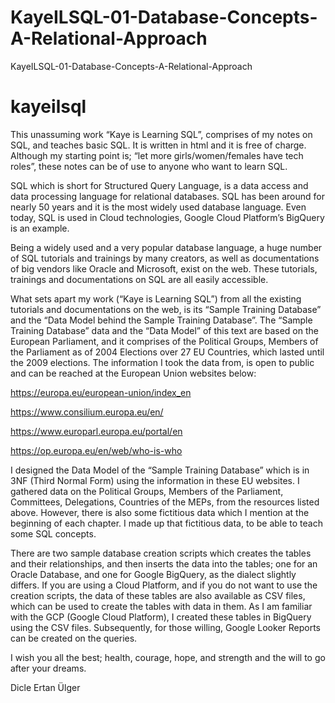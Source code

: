 # KayeILSQL-01-Database-Concepts-A-Relational-Approach
KayeILSQL-01-Database-Concepts-A-Relational-Approach
# kayeilsql
This unassuming work “Kaye is Learning SQL”, comprises of my notes on SQL, and teaches basic SQL. It is written in html and it is free of charge. Although my starting point is; “let more girls/women/females have tech roles”, these notes can be of use to anyone who want to learn SQL.

SQL which is short for Structured Query Language, is a data access and data processing language for relational databases. SQL has been around for nearly 50 years and it is the most widely used database language. Even today, SQL is used in Cloud technologies, Google Cloud Platform’s BigQuery is an example. 

Being a widely used and a very popular database language, a huge number of SQL tutorials and trainings by many creators, as well as documentations of big vendors like Oracle and Microsoft, exist on the web.
These tutorials, trainings and documentations on SQL are all easily accessible.

What sets apart my work (“Kaye is Learning SQL”) from all the existing tutorials and documentations on the web, is its “Sample Training Database” and the “Data Model behind the Sample Training Database”. 
The “Sample Training Database” data and the “Data Model” of this text are based on the European Parliament, and it comprises of the Political Groups, Members of the Parliament as of 2004 Elections over 27 EU Countries, which lasted until the 2009 elections.
The information I took the data from, is open to public and can be reached at the European Union websites below:

https://europa.eu/european-union/index_en

https://www.consilium.europa.eu/en/

https://www.europarl.europa.eu/portal/en

https://op.europa.eu/en/web/who-is-who

I designed the Data Model of the “Sample Training Database” which is in 3NF (Third Normal Form) using the information in these EU websites. I gathered data on the Political Groups, Members of the Parliament, Committees, Delegations, Countries of the MEPs, from the resources listed above.
However, there is also some fictitious data which I mention at the beginning of each chapter.
I made up that fictitious data, to be able to teach some SQL concepts.

There are two sample database creation scripts which creates the tables and their relationships, and then inserts the data into the tables; one for an Oracle Database, and one for Google BigQuery, as the dialect slightly differs.
If you are using a Cloud Platform, and if you do not want to use the creation scripts, the data of these tables are also available as CSV files, which can be used to create the tables with data in them. As I am familiar with the GCP (Google Cloud Platform), I created these tables in BigQuery using the CSV files.
Subsequently, for those willing, Google Looker Reports can be created on the queries.

I wish you all the best; health, courage, hope, and strength and the will to go after your dreams.

Dicle Ertan Ülger
